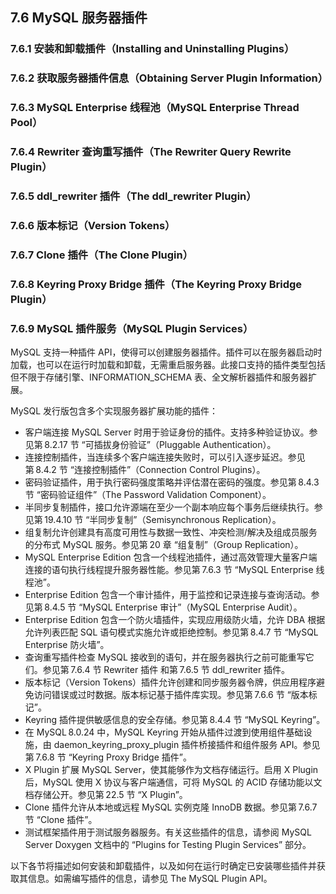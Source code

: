 

## **7.6 MySQL 服务器插件**







### **7.6.1 安装和卸载插件（Installing and Uninstalling Plugins）**







### **7.6.2 获取服务器插件信息（Obtaining Server Plugin Information）**







### **7.6.3 MySQL Enterprise 线程池（MySQL Enterprise Thread Pool）**







### **7.6.4 Rewriter 查询重写插件（The Rewriter Query Rewrite Plugin）**







### **7.6.5 ddl_rewriter 插件（The ddl_rewriter Plugin）**







### **7.6.6 版本标记（Version Tokens）**







### **7.6.7 Clone 插件（The Clone Plugin）**







### **7.6.8 Keyring Proxy Bridge 插件（The Keyring Proxy Bridge Plugin）**







### **7.6.9 MySQL 插件服务（MySQL Plugin Services）**





MySQL 支持一种插件 API，使得可以创建服务器插件。插件可以在服务器启动时加载，也可以在运行时加载和卸载，无需重启服务器。此接口支持的插件类型包括但不限于存储引擎、INFORMATION_SCHEMA 表、全文解析器插件和服务器扩展。



MySQL 发行版包含多个实现服务器扩展功能的插件：



- 客户端连接 MySQL Server 时用于验证身份的插件。支持多种验证协议。参见第 8.2.17 节 “可插拔身份验证”（Pluggable Authentication）。
- 连接控制插件，当连续多个客户端连接失败时，可以引入逐步延迟。参见第 8.4.2 节 “连接控制插件”（Connection Control Plugins）。
- 密码验证插件，用于执行密码强度策略并评估潜在密码的强度。参见第 8.4.3 节 “密码验证组件”（The Password Validation Component）。
- 半同步复制插件，接口允许源端在至少一个副本响应每个事务后继续执行。参见第 19.4.10 节 “半同步复制”（Semisynchronous Replication）。
- 组复制允许创建具有高度可用性与数据一致性、冲突检测/解决及组成员服务的分布式 MySQL 服务。参见第 20 章 “组复制”（Group Replication）。
- MySQL Enterprise Edition 包含一个线程池插件，通过高效管理大量客户端连接的语句执行线程提升服务器性能。参见第 7.6.3 节 “MySQL Enterprise 线程池”。
- Enterprise Edition 包含一个审计插件，用于监控和记录连接与查询活动。参见第 8.4.5 节 “MySQL Enterprise 审计”（MySQL Enterprise Audit）。
- Enterprise Edition 包含一个防火墙插件，实现应用级防火墙，允许 DBA 根据允许列表匹配 SQL 语句模式实施允许或拒绝控制。参见第 8.4.7 节 “MySQL Enterprise 防火墙”。
- 查询重写插件检查 MySQL 接收到的语句，并在服务器执行之前可能重写它们。参见第 7.6.4 节 Rewriter 插件 和第 7.6.5 节 ddl_rewriter 插件。
- 版本标记（Version Tokens）插件允许创建和同步服务器令牌，供应用程序避免访问错误或过时数据。版本标记基于插件库实现。参见第 7.6.6 节 “版本标记”。
- Keyring 插件提供敏感信息的安全存储。参见第 8.4.4 节 “MySQL Keyring”。
- 在 MySQL 8.0.24 中，MySQL Keyring 开始从插件过渡到使用组件基础设施，由 daemon_keyring_proxy_plugin 插件桥接插件和组件服务 API。参见第 7.6.8 节 “Keyring Proxy Bridge 插件”。
- X Plugin 扩展 MySQL Server，使其能够作为文档存储运行。启用 X Plugin 后，MySQL 使用 X 协议与客户端通信，可将 MySQL 的 ACID 存储功能以文档存储公开。参见第 22.5 节 “X Plugin”。
- Clone 插件允许从本地或远程 MySQL 实例克隆 InnoDB 数据。参见第 7.6.7 节 “Clone 插件”。
- 测试框架插件用于测试服务器服务。有关这些插件的信息，请参阅 MySQL Server Doxygen 文档中的 “Plugins for Testing Plugin Services” 部分。





以下各节将描述如何安装和卸载插件，以及如何在运行时确定已安装哪些插件并获取其信息。如需编写插件的信息，请参见 The MySQL Plugin API。